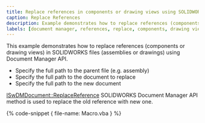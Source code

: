 ```yaml
---
title: Replace references in components or drawing views using SOLIDWORKS Document Manager API
caption: Replace References
description: Example demonstrates how to replace references (components or drawing views) in SOLIDWORKS files using Document Manager API
labels: [document manager, references, replace, components, drawing views]
---
```

This example demonstrates how to replace references (components or drawing views) in SOLIDWORKS files (assemblies or drawings) using Document Manager API.

* Specify the full path to the parent file (e.g. assembly)
* Specify the full path to the document to replace
* Specify the full path to the new document

[ISwDMDocument::ReplaceReference](http://help.solidworks.com/2018/english/api/swdocmgrapi/solidworks.interop.swdocumentmgr~solidworks.interop.swdocumentmgr.iswdmdocument~replacereference.html) SOLIDWORKS Document Manager API method is used to replace the old reference with new one.

{% code-snippet { file-name: Macro.vba } %}